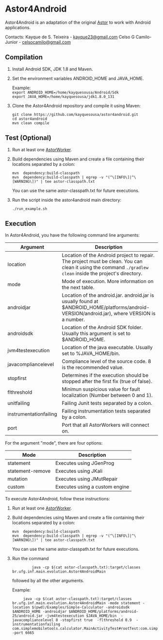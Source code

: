 # Astor4Android
Astor4Android is an adaptation of the original [Astor](https://github.com/SpoonLabs/astor) to work with Android applications.

Contacts:
Kayque de S. Teixeira - kayque23@gmail.com
Celso G Camilo-Junior - celsocamilo@gmail.com


## Compilation

1. Install Android SDK, JDK 1.8 and Maven.

2. Set the environment variables ANDROID_HOME and JAVA_HOME.  
	
	Example:  
	`export ANDROID_HOME=/home/kayquesousa/Android/Sdk`  
	`export JAVA_HOME=/home/kayquesousa/jdk1.8.0_131`  

4. Clone the Astor4Android repository and compile it using Maven:
	
	`git clone https://github.com/kayquesousa/astor4android.git`  
	`cd astor4android`  
	`mvn clean compile`  

## Test (Optional)

1. Run at least one [AstorWorker](https://github.com/kayquesousa/astorworker).

2. Build dependencies using Maven and create a file containing their locations separated by a colon:  
	
	`mvn  dependency:build-classpath`  
	`mvn  dependency:build-classpath | egrep -v "(^\[INFO\]|^\[WARNING\])" | tee astor-classpath.txt`  

	You can use the same astor-classpath.txt for future executions.  

3. Run the script inside the astor4android main directory:

	`./run_example.sh`  

## Execution

In Astor4Android, you have the following command line arguments:

| Argument | Description |
| --- | --- |
| location | Location of the Android project to repair. The project must be clean. You can clean it using the command `./gradlew clean` inside the project's directory. |
| mode | Mode of execution. More information on the next table. |
| androidjar | Location of the android.jar. android.jar is usually found at $ANDROID_HOME/platforms/android-VERSION/android.jar), where VERSION is a number. |
| androidsdk | Location of the Android SDK folder. Usually this argument is set to $ANDROID_HOME. |
| jvm4testexecution | Location of the java executable. Usually set to %JAVA_HOME/bin. |
| javacompliancelevel | Compliance level of the source code. 8 is the recommended value. |
| stopfirst | Determines if the execution should be stopped after the first fix (true of false). |
| flthreshold | Minimun suspicious value for fault localization (Number between 0 and 1). |
| unitfailing | Failing Junit tests separated by a colon. |
| instrumentationfailing | Failing instrumentation tests separated by a colon. |
| port | Port that all AstorWorkers will connect on. |


For the argument "mode", there are four options:

| Mode | Description |
| --- | --- |
| statement | Executes using JGenProg |
| statement-remove | Executes using JKali |
| mutation | Executes using JMutRepair |
| custom | Executes using a custom engine |

To execute Astor4Android, follow these instructions:  

1. Run at least one [AstorWorker](https://github.com/kayquesousa/astorworker).

2. Build dependencies using Maven and create a file containing their locations separated by a colon:  
	
	`mvn  dependency:build-classpath`  
	`mvn  dependency:build-classpath | egrep -v "(^\[INFO\]|^\[WARNING\])" | tee astor-classpath.txt`  

	You can use the same astor-classpath.txt for future executions.  

3. Run the command  

   				java -cp $(cat astor-classpath.txt):target/classes br.ufg.inf.main.evolution.Astor4AndroidMain 
   				
   followed by all the other arguments.  

   Example:  

			java -cp $(cat astor-classpath.txt):target/classes br.ufg.inf.main.evolution.Astor4AndroidMain -mode statement -location $(pwd)/Examples/Simple-Calculator -androidsdk $ANDROID_HOME -androidjar $ANDROID_HOME/platforms/android-25/android.jar -jvm4testexecution $JAVA_HOME/bin  -javacompliancelevel 8 -stopfirst true  -flthreshold 0.9  -instrumentationfailing com.simplemobiletools.calculator.MainActivityTest#rootTest:com.simplemobiletools.calculator.MainActivityTest#complexTest -port 6665  
